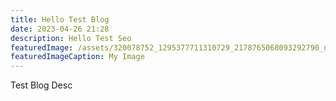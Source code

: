 ```yaml
---
title: Hello Test Blog
date: 2023-04-26 21:28
description: Hello Test Seo
featuredImage: /assets/320078752_1295377711310729_2178765068093292790_n.jpg
featuredImageCaption: My Image
---
```

T﻿est Blog Desc